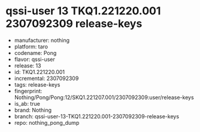 # qssi-user 13 TKQ1.221220.001 2307092309 release-keys
- manufacturer: nothing
- platform: taro
- codename: Pong
- flavor: qssi-user
- release: 13
- id: TKQ1.221220.001
- incremental: 2307092309
- tags: release-keys
- fingerprint: Nothing/Pong/Pong:12/SKQ1.221207.001/2307092309:user/release-keys
- is_ab: true
- brand: Nothing
- branch: qssi-user-13-TKQ1.221220.001-2307092309-release-keys
- repo: nothing_pong_dump
